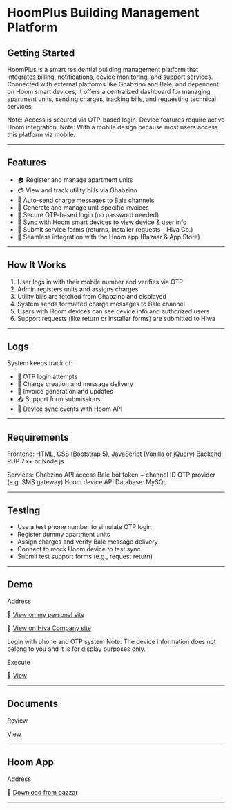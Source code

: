 # HoomPlus Building Management Platform

## Getting Started

HoomPlus is a smart residential building management platform that integrates billing, notifications, device monitoring, and support services. Connected with external platforms like Ghabzino and Bale, and dependent on Hoom smart devices, it offers a centralized dashboard for managing apartment units, sending charges, tracking bills, and requesting technical services.

Note: Access is secured via OTP-based login. Device features require active Hoom integration.
Note: With a mobile design because most users access this platform via mobile.

---

## Features

- 🏠 Register and manage apartment units
- 💳 View and track utility bills via Ghabzino
- 💬 Auto-send charge messages to Bale channels
- 🧾 Generate and manage unit-specific invoices
- 🔐 Secure OTP-based login (no password needed)
- 🔌 Sync with Hoom smart devices to view device & user info
- 🧰 Submit service forms (returns, installer requests - Hiva Co.)
- 📱 Seamless integration with the Hoom app (Bazaar & App Store)


---


## How It Works

1. User logs in with their mobile number and verifies via OTP
2. Admin registers units and assigns charges
3. Utility bills are fetched from Ghabzino and displayed
4. System sends formatted charge messages to Bale channel
5. Users with Hoom devices can see device info and authorized users
6. Support requests (like return or installer forms) are submitted to Hiwa


---


## Logs

System keeps track of:
- 📅 OTP login attempts
- 💸 Charge creation and message delivery
- 🧾 Invoice generation and updates
- 📤 Support form submissions
- 🔁 Device sync events with Hoom API


---


## Requirements

Frontend: HTML, CSS (Bootstrap 5), JavaScript (Vanilla or jQuery)
Backend: PHP 7.x+ or Node.js

Services:
Ghabzino API access
Bale bot token + channel ID
OTP provider (e.g. SMS gateway)
Hoom device API
Database: MySQL


---


## Testing

- Use a test phone number to simulate OTP login
- Register dummy apartment units
- Assign charges and verify Bale message delivery
- Connect to mock Hoom device to test sync
- Submit test support forms (e.g., request return)


---


## Demo

Address

📎 [View on my personal site](http://farnazboroumand.ir/hoomPlus)

📎 [View on Hiva Company site](https://hoshiserver.ir/hoomPlus)

Login with phone and OTP system
Note: The device information does not belong to you and it is for display purposes only.

Execute

📎 [View](https://drive.google.com/file/d/1T2V1Db3a_LuKWZw0_7plCQ56kvqM79tH/view?usp=sharing)


---


## Documents

Review

[View](https://docs.google.com/document/d/1-R0Kp-lWL_k-2z7N5YXe99F7Tg6VHmIu3iwWe059TkI/edit?usp=sharing)




---



## Hoom App

Address

📎 [Download from bazzar](https://cafebazaar.ir/app/com.hoom)


---
